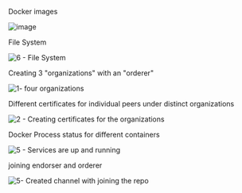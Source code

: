 Docker images

![image](https://user-images.githubusercontent.com/65031312/170870402-f07d2170-a2a4-409e-8cf4-bfd6bb262a88.png)



File System

![6 - File System](https://user-images.githubusercontent.com/65031312/170873126-5630eeeb-d878-40a0-97eb-70d9087b9c62.png)





Creating 3 "organizations" with an "orderer"

![1- four organizations](https://user-images.githubusercontent.com/65031312/170870137-02c0277b-030e-4e54-ab55-e496e0358bb1.png)


Different certificates for individual peers under distinct organizations



![2 - Creating certificates for the organizations](https://user-images.githubusercontent.com/65031312/170870200-c240ad20-1409-4000-875b-9aba71bd379b.png)


Docker Process status for different containers

![5 - Services are up and running](https://user-images.githubusercontent.com/65031312/170870272-6f7d0add-5084-4968-8dc0-b3dc7636f98a.png)


joining endorser and orderer

![5- Created channel with joining the repo ](https://user-images.githubusercontent.com/65031312/170870337-89b70481-a27a-43f3-907f-0a366ed7aeed.png)
